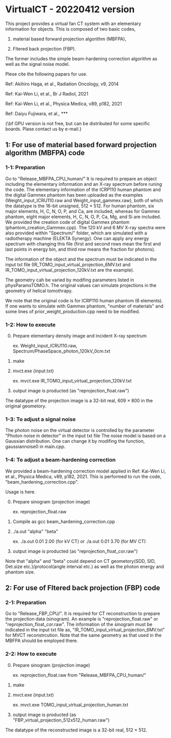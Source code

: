 # VirtualCT - 20220412 version
This project provides a virtual fan CT system with an elementary information for objects.
This is composed of two basic codes,

1. material based forward projection algorithm (MBFPA),
 
2. Fltered back projection (FBP).

The former includes the simple beam-hardening correction algorithm as well as the signal noise model.

Plese cite the following papars for use.

Ref: Akihiro Haga, et al., Radiation Oncology, v9, 2014

Ref: Kai-Wen Li, et al., Br J Radiol, 2021

Ref: Kai-Wen Li, et al., Physica Medica, v89, p182, 2021

Ref: Daiyu Fujiwara, et al., ***

{\bf GPU version is not free, but can be distributed for some specific boards. Plase contact us by e-mail.}


## 1: For use of material based forward projection algorithm (MBFPA) code
### 1-1: Preparation
Go to "Release_MBFPA_CPU_human/"
It is required to prepare an object including the elementary information and an X-ray spectrum before runing the code.
The elementary information of the ICRP110 human phantom and the digital Gammex phantom has been uploaded as the examples (Weight_input_ICRU110.raw and Weight_input_gammex.raw), both of which the datatype is the 16-bit unsigned, 512 $\times$ 512.
For human phantom, six major elements, H, C, N, O, P, and Ca, are included, whereas for Gammex phantom, eight major elements, H, C, N, O, P, Ca, Mg, and Si are included. We provided the creation code of digital Gammex phantom (phantom_creation_Gammex.cpp).
The 120 kV and 6 MV X-ray spectra were also provided within "Spectrum/" folder, which are simulated with a radiotherapy machine (ELEKTA Synergy). One can apply any energy spectrum with changing this file (first and second rows mean the first and last points in energy bin, and third row means the fraction for photons).

The information of the object and the spectrum must be indicated in the input txt file (IR_TOMO_input_virtual_projection_6MV.txt and IR_TOMO_input_virtual_projection_120kV.txt are the example).

The geometry cah be varied by modifing parameters listed in physParamsTOMO.h.
The original values can simulate projections in the geometry of helical tomothrapy.

We note that the original code is for ICRP110 human phantom (6 elements). If one wants to simulate with Gammex phantom, "number of materials" and some lines of prior_weight_production.cpp need to be modified.

### 1-2: How to execute

0. Prepare elementary density image and incident X-ray spectrum

      ex. Weight_input_ICRU110.raw, Spectrum/PhaseSpace_photon_120kV_0cm.txt
      
1. make

2. mvct.exe (input.txt)

      ex. mvct.exe IR_TOMO_input_virtual_projection_120kV.txt
      
3. output image is producted (as "reprojection_float.raw")

The datatype of the projection image is a 32-bit real, 609 $\times$ 800 in the original geometory. 

### 1-3: To adjust a signal noise
The photon noise on the virtual detector is controlled by the parameter
"Photon noise in detector"
in the input txt file
The noise model is based on a Gaussian distribution. One can change it by modifing the function,
gaussiannoise0
in main.cpp.

### 1-4: To adjust a beam-hardening correction
We provided a beam-hardening correction model applied in Ref: Kai-Wen Li, et al., Physica Medica, v89, p182, 2021.
This is performed to run the code, "beam_hardening_correction.cpp".

Usage is here.

0. Prepare sinogram (projection image)

      ex. reprojection_float.raw
      
1. Compile as gcc beam_hardening_correction.cpp

2. ./a.out "alpha" "beta"

      ex. ./a.out 0.01 2.00 (for kV CT) or ./a.out 0.01 3.70 (for MV CT)
      
3. output image is producted (as "reprojection_float_cor.raw")

Note that "alpha" and "beta" could depend on CT geometory(SDD, SID, Det.size etc.)/protocol(angle interval etc.) as well as the photon energy and phantom size.



## 2: For use of Fltered back projection (FBP) code
### 2-1: Preparation
Go to "Release_FBP_CPU/".
It is required for CT reconstruction to prepare the projection data (sinogram).
An example is "reprojection_float.raw" or "reprojection_float_cor.raw".
The information of the sinogram must be indicated in the input txt file as,
"IR_TOMO_input_virtual_projection_6MV.txt" for MVCT reconstrcution.
Note that the same geometry as that used in the MBFPA should be employed there.

### 2-2: How to execute

0. Prepare sinogram (projection image)

      ex. reprojection_float.raw from "Release_MBFPA_CPU_human/"
      
1. make

2. mvct.exe (input.txt)

      ex. mvct.exe TOMO_input_virtual_projection_human.txt

3. output image is producted (as "FBP_virtual_projection_512x512_human.raw")

The datatype of the reconstructed image is a 32-bit real, 512 $\times$ 512. 
